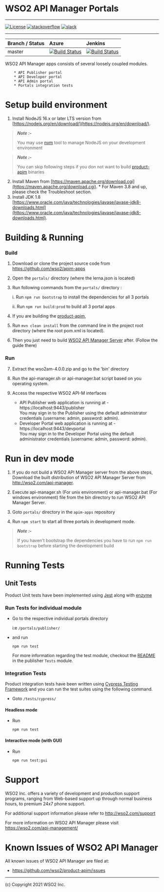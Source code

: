 # WSO2 API Manager Portals
        

---


[![License](https://img.shields.io/badge/License-Apache%202.0-blue.svg)](https://opensource.org/licenses/Apache-2.0)
[![stackoverflow](https://img.shields.io/badge/stackoverflow-wso2am-orange)](https://stackoverflow.com/tags/wso2-am/)
[![slack](https://img.shields.io/badge/slack-wso2--apim-blueviolet)](https://join.slack.com/t/wso2-apim/shared_invite/enQtNzEzMzk5Njc5MzM0LTgwODI3NmQ1MjI0ZDQyMGNmZGI4ZjdkZmI1ZWZmMjNkY2E0NmY3ZmExYjkxYThjNzNkOTU2NWJmYzM4YzZiOWU?src=sidebar)

---

|  Branch / Status | Azure | Jenkins |
| :------------ |:------------- |:-------------
| master      | [![Build Status](https://dev.azure.com/apim-apps/apim-apps/_apis/build/status/wso2.apim-apps?branchName=main)](https://dev.azure.com/apim-apps/apim-apps/_build/latest?definitionId=2&branchName=main) | [![Build Status](https://wso2.org/jenkins/view/platform/job/platform-builds/job/apim-apps/badge/icon)](https://wso2.org/jenkins/view/platform/job/platform-builds/job/apim-apps/) |


WSO2 API Manager apps consists of several loosely coupled modules.

        * API Publisher portal
        * API Developer portal
        * API Admin portal
        * Portals integration tests
Setup build environment
==================================

1. Install NodeJS 16.x or later LTS version from [https://nodejs.org/en/download/](https://nodejs.org/en/download/).
 > **_Note :-_** 
   >  
   > You may use [nvm](https://github.com/nvm-sh/nvm) tool to manage NodeJS on your development environment
   >

> **_Note :-_** 
   >  
   > You can skip following steps if you don not want to build [product-apim](https://github.com/wso2/product-apim) binaries
   >

2. Install Maven from [https://maven.apache.org/download.cgi](https://maven.apache.org/download.cgi). * For Maven 3.8 and up, please check the Troubleshoot section.
3. Install JDK 1.8 [https://www.oracle.com/java/technologies/javase/javase-jdk8-downloads.html](https://www.oracle.com/java/technologies/javase/javase-jdk8-downloads.html).

Building & Running
==================================
### Build
 1. Download or clone the project source code from https://github.com/wso2/apim-apps

2. Open the `portals/` directory (where the lerna.json is located)

3. Run following commands from the `portals/` directory :

    i.  Run `npm run bootstrap` to install the dependencies for all 3 portals

    ii. Run `npm run build:prod` to build all 3 portal apps

4. If you are building the [product-apim](https://github.com/wso2/product-apim),

5. Run `mvn clean install` from the command line in the project root directory (where the root pom.xml is located).

6. Then you just need to build [WSO2 API Manager Server](https://github.com/wso2/product-apim) after. (Follow the guide there)

### Run

7. Extract the wso2am-4.0.0.zip and go to the 'bin' directory

8. Run the api-manager.sh or api-manager.bat script based on you operating system.

3. Access the respective WSO2 API-M interfaces
    * API Publisher web application is running at - https://localhost:9443/publisher \
  You may sign in to the Publisher using the default administrator credentials (username: admin, password: admin).
    * Developer Portal web application is running at - https://localhost:9443/devportal \
  You may sign in to the Developer Portal using the default administrator credentials (username: admin, password: admin).

Run in dev mode
==================================
1. If you do not build a WSO2 API Manager server from the above steps, Download the built distribution of WSO2 API Manager Server from http://wso2.com/api-manager. 

2. Execute api-manager.sh (For unix environment) or api-manager.bat (For windows environment) file from the bin directory to run WSO2 API Manager Server.

3. Goto `portals/` directory in the `apim-apps` repository

4. Run `npm start` to start all three portals in development mode.
> **_Note :-_** 
   >  
   > If you haven't bootstrap the dependencies you have to run `npm run bootstrap` before starting the development build
   >
Running Tests
==================================
## Unit Tests

Product Unit tests have been implemented using [Jest](https://jestjs.io/) along with [enzyme](https://enzymejs.github.io/enzyme/)

### Run Tests for individual module

- Go to the respective individual portals directory

  i:e `/portals/publisher/`
- and run

  ```
  npm run test
  ```
  For more information regarding the test module, checkout the [README](./portals/publisher/source/Tests/README.md) in the publisher `Tests` module.
### Integration Tests

Product integration tests have been written using [Cypress Testing Framework](https://www.cypress.io/) and you can run the test suites using the following command.

- Goto `/tests/cypress/`

#### Headless mode

- Run

  ```
  npm run test
  ```
#### Interactive mode (with GUI)

- Run

  ```
  npm run test:gui
  ```
Support
==================================

WSO2 Inc. offers a variety of development and production support
programs, ranging from Web-based support up through normal business
hours, to premium 24x7 phone support.

For additional support information please refer to http://wso2.com/support

For more information on WSO2 API Manager please visit https://wso2.com/api-management/

Known Issues of WSO2 API Manager
==================================

All known issues of WSO2 API Manager are filed at:
   
* https://github.com/wso2/product-apim/issues


--------------------------------------------------------------------------------
(c) Copyright 2021 WSO2 Inc.
